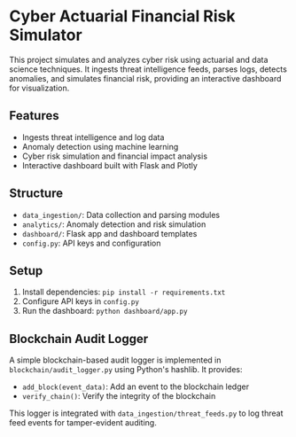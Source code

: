 # Cyber Actuarial Financial Risk Simulator

This project simulates and analyzes cyber risk using actuarial and data science techniques. It ingests threat intelligence feeds, parses logs, detects anomalies, and simulates financial risk, providing an interactive dashboard for visualization.

## Features

- Ingests threat intelligence and log data
- Anomaly detection using machine learning
- Cyber risk simulation and financial impact analysis
- Interactive dashboard built with Flask and Plotly

## Structure

- `data_ingestion/`: Data collection and parsing modules
- `analytics/`: Anomaly detection and risk simulation
- `dashboard/`: Flask app and dashboard templates
- `config.py`: API keys and configuration

## Setup

1. Install dependencies: `pip install -r requirements.txt`
2. Configure API keys in `config.py`
3. Run the dashboard: `python dashboard/app.py`

## Blockchain Audit Logger

A simple blockchain-based audit logger is implemented in `blockchain/audit_logger.py` using Python's hashlib. It provides:

- `add_block(event_data)`: Add an event to the blockchain ledger
- `verify_chain()`: Verify the integrity of the blockchain

This logger is integrated with `data_ingestion/threat_feeds.py` to log threat feed events for tamper-evident auditing.
